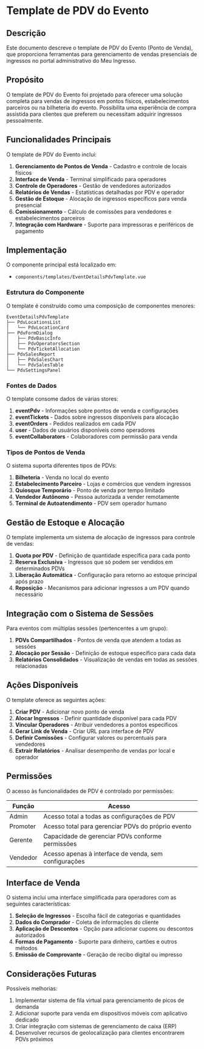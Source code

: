 # Template de PDV do Evento

## Descrição

Este documento descreve o template de PDV do Evento (Ponto de Venda), que proporciona ferramentas para gerenciamento de vendas presenciais de ingressos no portal administrativo do Meu Ingresso.

## Propósito

O template de PDV do Evento foi projetado para oferecer uma solução completa para vendas de ingressos em pontos físicos, estabelecimentos parceiros ou na bilheteria do evento. Possibilita uma experiência de compra assistida para clientes que preferem ou necessitam adquirir ingressos pessoalmente.

## Funcionalidades Principais

O template de PDV do Evento inclui:

1. **Gerenciamento de Pontos de Venda** - Cadastro e controle de locais físicos
2. **Interface de Venda** - Terminal simplificado para operadores
3. **Controle de Operadores** - Gestão de vendedores autorizados
4. **Relatórios de Vendas** - Estatísticas detalhadas por PDV e operador
5. **Gestão de Estoque** - Alocação de ingressos específicos para venda presencial
6. **Comissionamento** - Cálculo de comissões para vendedores e estabelecimentos parceiros
7. **Integração com Hardware** - Suporte para impressoras e periféricos de pagamento

## Implementação

O componente principal está localizado em:
- `components/templates/EventDetailsPdvTemplate.vue`

### Estrutura do Componente

O template é construído como uma composição de componentes menores:

```
EventDetailsPdvTemplate
├── PdvLocationsList
│   └── PdvLocationCard
├── PdvFormDialog
│   ├── PdvBasicInfo
│   ├── PdvOperatorsSection
│   └── PdvTicketAllocation
├── PdvSalesReport
│   ├── PdvSalesChart
│   └── PdvSalesTable
└── PdvSettingsPanel
```

### Fontes de Dados

O template consome dados de várias stores:

1. **eventPdv** - Informações sobre pontos de venda e configurações
2. **eventTickets** - Dados sobre ingressos disponíveis para alocação
3. **eventOrders** - Pedidos realizados em cada PDV
4. **user** - Dados de usuários disponíveis como operadores
5. **eventCollaborators** - Colaboradores com permissão para venda

### Tipos de Pontos de Venda

O sistema suporta diferentes tipos de PDVs:

1. **Bilheteria** - Venda no local do evento
2. **Estabelecimento Parceiro** - Lojas e comércios que vendem ingressos
3. **Quiosque Temporário** - Ponto de venda por tempo limitado
4. **Vendedor Autônomo** - Pessoa autorizada a vender remotamente
5. **Terminal de Autoatendimento** - PDV sem operador humano

## Gestão de Estoque e Alocação

O template implementa um sistema de alocação de ingressos para controle de vendas:

1. **Quota por PDV** - Definição de quantidade específica para cada ponto
2. **Reserva Exclusiva** - Ingressos que só podem ser vendidos em determinados PDVs
3. **Liberação Automática** - Configuração para retorno ao estoque principal após prazo
4. **Reposição** - Mecanismos para adicionar ingressos a um PDV quando necessário

## Integração com o Sistema de Sessões

Para eventos com múltiplas sessões (pertencentes a um grupo):

1. **PDVs Compartilhados** - Pontos de venda que atendem a todas as sessões
2. **Alocação por Sessão** - Definição de estoque específico para cada data
3. **Relatórios Consolidados** - Visualização de vendas em todas as sessões relacionadas

## Ações Disponíveis

O template oferece as seguintes ações:

1. **Criar PDV** - Adicionar novo ponto de venda
2. **Alocar Ingressos** - Definir quantidade disponível para cada PDV
3. **Vincular Operadores** - Atribuir vendedores a pontos específicos
4. **Gerar Link de Venda** - Criar URL para interface de PDV
5. **Definir Comissões** - Configurar valores ou percentuais para vendedores
6. **Extrair Relatórios** - Analisar desempenho de vendas por local e operador

## Permissões

O acesso às funcionalidades de PDV é controlado por permissões:

| Função | Acesso |
|--------|--------|
| Admin | Acesso total a todas as configurações de PDV |
| Promoter | Acesso total para gerenciar PDVs do próprio evento |
| Gerente | Capacidade de gerenciar PDVs conforme permissões |
| Vendedor | Acesso apenas à interface de venda, sem configurações |

## Interface de Venda

O sistema inclui uma interface simplificada para operadores com as seguintes características:

1. **Seleção de Ingressos** - Escolha fácil de categorias e quantidades
2. **Dados do Comprador** - Coleta de informações do cliente
3. **Aplicação de Descontos** - Opção para adicionar cupons ou descontos autorizados
4. **Formas de Pagamento** - Suporte para dinheiro, cartões e outros métodos
5. **Emissão de Comprovante** - Geração de recibo digital ou impresso

## Considerações Futuras

Possíveis melhorias:

1. Implementar sistema de fila virtual para gerenciamento de picos de demanda
2. Adicionar suporte para venda em dispositivos móveis com aplicativo dedicado
3. Criar integração com sistemas de gerenciamento de caixa (ERP)
4. Desenvolver recursos de geolocalização para clientes encontrarem PDVs próximos 
